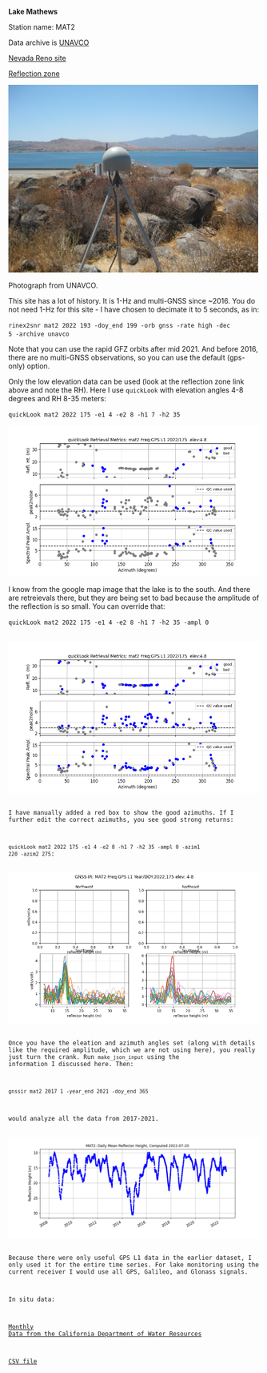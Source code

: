 **Lake Mathews**

Station name: MAT2

Data archive is [UNAVCO](https://www.unavco.org/instrumentation/networks/status/nota/overview/MAT2)

[Nevada Reno site](http://geodesy.unr.edu/NGLStationPages/stations/MCHN.sta)
<P>
<a href=http://gnss-reflections.org/rzones?station=mat2&lat=0.0&lon=0.0&height=0.0&msl=off&RH=20&freq=1&nyquist=0&srate=30&eang=4&azim1=140&azim2=220&system=gps target="_blank">Reflection zone</a>

<P>
<img src=south_mat2.jpg width=500>
<P>

Photograph from UNAVCO.


This site has a lot of history. It is 1-Hz and multi-GNSS since ~2016. 
You do not need 1-Hz for this site - I have chosen to decimate it to 5 seconds,
as in:

<code>rinex2snr mat2 2022 193 -doy_end 199 -orb gnss -rate high -dec 5 -archive unavco</code>

Note that you can use the rapid GFZ orbits after mid 2021. And before 2016, there are no multi-GNSS 
observations, so you can use the default (gps-only) option.


Only the low elevation data can be used (look at the reflection zone link above and note the RH). 
Here I use <code>quickLook</code> with elevation angles 4-8 degrees and RH 8-35 meters:

<code>quickLook mat2 2022 175 -e1 4 -e2 8 -h1 7 -h2 35</code>


<img src=try1_mat2.png>

I know from the google map image that the lake is to the south. And there are retreievals there,
but they are being set to bad because the amplitude of the reflection is so small.  You can override that:

<code>quickLook mat2 2022 175 -e1 4 -e2 8 -h1 7 -h2 35 -ampl 0

<img src=try2_mat2.png>

I have manually added a red box to show the good azimuths. If I further edit the correct azimuths, 
you see good strong returns:

<code>quickLook mat2 2022 175 -e1 4 -e2 8 -h1 7 -h2 35 -ampl 0 -azim1 220 -azim2 275</code>:

<img src=lsp-mat2.png>

Once you have the eleation and azimuth angles set (along with details like the required amplitude,
which we are not using here), you really just turn the crank. Run <code>make_json_input</code> using 
the information I discussed here. Then:

<code>gnssir mat2 2017 1 -year_end 2021 -doy_end 365</code> 

would analyze all the data from 2017-2021.

<img src=mat2-avg.png>

Because there were only useful GPS L1 data in the earlier dataset, I only used it for the entire time series.
For lake monitoring using the current receiver I would use all GPS, Galileo, and Glonass signals.

In situ data:

[Monthly Data from the California Department of Water Resources](https://cdec.water.ca.gov/dynamicapp/QueryWY?Stations=MHW&SensorNums=15&End=2022-05-20&span=20+years)

[CSV file](LAKE_MATHEWS_MHW.csv)

